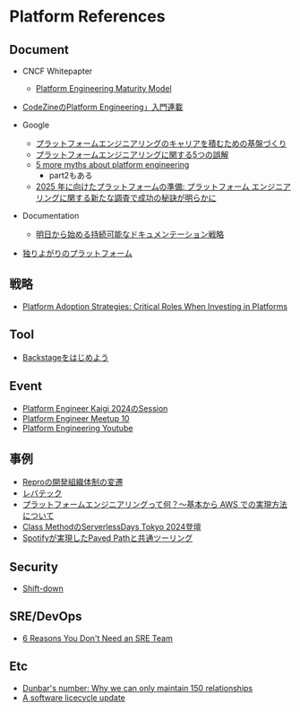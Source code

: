 # Platform References

## Document

* CNCF Whitepapter
  * [Platform Engineering Maturity Model](https://tag-app-delivery.cncf.io/whitepapers/platform-eng-maturity-model/)
* [CodeZineのPlatform Engineering」入門連載](https://codezine.jp/article/corner/990)


* Google
  * [プラットフォームエンジニアリングのキャリアを積むための基盤づくり](https://cloud.google.com/blog/ja/products/application-development/how-to-become-a-platform-engineer)
  * [プラットフォームエンジニアリングに関する5つの誤解](https://cloud.google.com/blog/ja/products/application-development/common-myths-about-platform-engineering?hl=ja)
  * [5 more myths about platform engineering](https://cloud.google.com/blog/products/application-development/another-five-myths-about-platform-engineering)
    * part2もある
  * [2025 年に向けたプラットフォームの準備: プラットフォーム エンジニアリングに関する新たな調査で成功の秘訣が明らかに](https://cloud.google.com/blog/ja/products/application-modernization/new-platform-engineering-research-report?hl=ja)

* Documentation
  * [明日から始める持続可能なドキュメンテーション戦略](https://speakerdeck.com/akitok_/sustainable-documentation-strategies-documentation-as-a-product)

* [独りよがりのプラットフォーム](https://speakerdeck.com/toricls/for-whom-that-platform-runs)

## 戦略

* [Platform Adoption Strategies: Critical Roles When Investing in Platforms](https://www.cncf.io/blog/2025/02/18/platform-adoption-strategies/)


## Tool

* [Backstageをはじめよう](https://techbookfest.org/product/i3epaUpnNgLgwm7cce1zFa?productVariantID=72UBgcAExyWL8QxXmrsXZq)

## Event

* [Platform Engineer Kaigi 2024のSession](https://www.cnia.io/pek2024/sessions/)
* [Platform Engineer Meetup 10](https://platformengineering.connpass.com/event/329871/)
* [Platform Engineering Youtube](https://www.youtube.com/@PlatformEngineering/playlists)


## 事例

* [Reproの開発組織体制の変遷](https://speakerdeck.com/a_bicky/platform-engineering-meetup-number-6)
* [レバテック](https://speakerdeck.com/leveragestech/ituplatform-engineeringwoshi-merubekika-rebatetukunokesusutadei-platform-engineering-kaigi-2024)
* [プラットフォームエンジニアリングって何？〜基本から AWS での実現方法について](https://aws.amazon.com/jp/blogs/news/20240229-platform-engineering-event/)
* [Class MethodのServerlessDays Tokyo 2024登壇](https://dev.classmethod.jp/articles/serverlessdays-tokyo-2024-wakatsuki-serverless-development-platform-engineering/)
* [Spotifyが実現したPaved Pathと共通ツーリング](https://www.infoq.com/jp/news/2021/05/spotify-paved-paths/)

## Security

* [Shift-down](https://github.com/kubernetes/sig-security/blob/main/sig-security-docs/papers/shift-down/shift-down-security.md)

## SRE/DevOps

* [6 Reasons You Don't Need an SRE Team](https://log.andvari.net/6reasons.html)

## Etc

* [Dunbar's number: Why we can only maintain 150 relationships](https://www.bbc.com/future/article/20191001-dunbars-number-why-we-can-only-maintain-150-relationships)
* [A software licecycle update](https://emauton.org/2016/03/22/a-software-lifecycle-update/)

